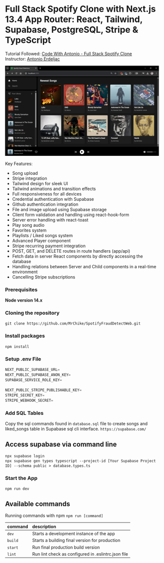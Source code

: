 # Full Stack Spotify Clone with Next.js 13.4 App Router: React, Tailwind, Supabase, PostgreSQL, Stripe & TypeScript

Tutorial Followed: [Code With Antonio - Full Stack Spotify Clone](https://youtu.be/2aeMRB8LL4o)
<br>
Instructor: [Antonio Erdeljac](https://github.com/antonioerdeljac)


![Gallery](public/images/spotify_gallery.png)

Key Features:

- Song upload
- Stripe integration
- Tailwind design for sleek UI
- Tailwind animations and transition effects
- Full responsiveness for all devices
- Credential authentication with Supabase
- Github authentication integration
- File and image upload using Supabase storage
- Client form validation and handling using react-hook-form
- Server error handling with react-toast
- Play song audio
- Favorites system
- Playlists / Liked songs system
- Advanced Player component
- Stripe recurring payment integration
- POST, GET, and DELETE routes in route handlers (app/api)
- Fetch data in server React components by directly accessing the database
- Handling relations between Server and Child components in a real-time environment
- Cancelling Stripe subscriptions

### Prerequisites

**Node version 14.x**

### Cloning the repository

```shell
git clone https://github.com/MrChike/SpotifyFraudDetectWeb.git
```

### Install packages

```shell
npm install
```

### Setup .env File

```js
NEXT_PUBLIC_SUPABASE_URL=
NEXT_PUBLIC_SUPABASE_ANON_KEY=
SUPABASE_SERVICE_ROLE_KEY=

NEXT_PUBLIC_STRIPE_PUBLISHABLE_KEY=
STRIPE_SECRET_KEY=
STRIPE_WEBHOOK_SECRET=
```

### Add SQL Tables

Copy the sql commands found in `database.sql` file to create songs and liked_songs table in Supabase sql cli interface. `https://supabase.com/`

## Access supabase via command line
```shell
npx supabase login
npx supabase gen types typescript --project-id [Your Supabase Project ID] --schema public > database.types.ts
```

### Start the App

```shell
npm run dev
```

## Available commands

Running commands with npm `npm run [command]`

| command         | description                                         |
| :-------------- | :-------------------------------------------------- |
| `dev`           | Starts a development instance of the app            |
| `build`         | Starts a building final version for production      |
| `start`         | Run final production build version                  |
| `lint`          | Run lint check as configured in .eslintrc.json file |
